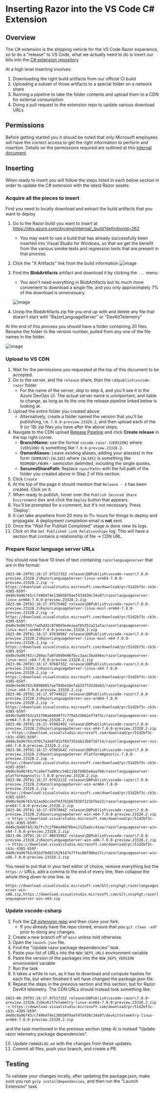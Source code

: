 # Inserting Razor into the VS Code C# Extension

## Overview

The C# extension is the shipping vehicle for the VS Code Razor experience, so to do a "release" to VS Code, what we actually need to do is insert our bits into the [C# extension repository](https://github.com/dotnet/vscode-csharp)

At a high level inserting involves:

1. Downloading the right build artifacts from our official CI build
2. Uploading a subset of those artifacts to a special folder on a network share
3. Running a pipeline to take the folder contents and upload them to a CDN for external consumption
4. Doing a pull request to the extension repo to update various download URLs

## Permissions

Before getting started you it should be noted that only Microsoft employees will have the correct access to get the right information to perform and insertion. Details on the permissions required are outlined at this [internal document](https://github.com/dotnet/aspnetcore-internal/blob/main/docs/release/InsertingRazorIntoOmniSharp.md#get-the-permissions-youll-need-later).

## Inserting

When ready to insert you will follow the steps listed in each below section in order to update the C# extension with the latest Razor assets:

### Acquire all the pieces to insert

First you need to locally download and extract the build artifacts that you want to deploy

1. Go to the Razor build you want to insert at https://dev.azure.com/dnceng/internal/_build?definitionId=262

    - You may want to use a build that has already successfully been inserted into Visual Studio for Windows, so that we get the benefit from the various smoke tests and regression tests that are present in that process.

2. Click the "X Artifacts" link from the build information
    ![image](images/build_summary.png)
3. Find the **BlobArtifacts** artifact and download it by clicking the `...` menu:
    - You won't need everything in BlobArtifacts but its much more convenient to download a single file, and you only approximately 7% of the download is unnecessary.

    ![image](images/blobartifacts.png)
4. Unzip the BlobArtifacts.zip file you end up with and delete any file that doesn't start with "RazorLanguageServer" or "DevKitTelemetry"

At the end of this process you should have a folder containing 20 files. Rename the folder to the version number, pulled from any one of the file names in the folder.

![image](images/remaining_files.png)

### Upload to VS CDN

1. Wait for the permissions you requested at the top of this document to be accepted.
2. Go to the server, and the `release` share, then the `\ddpublish\vscode-razor` folder
    - For the name of the server, skip to step 4, and you'll see it in the Azure DevOps UI. The actual server name is unimportant, and liable to change, as long as its the one the release pipeline linked below is looking at.
3. Upload the entire folder you created above.
    - Alternatively, create a folder named the version that you'll be publishing, i.e. `7.0.0-preview.23328.2`, and then upload each of the 9 (or 18) zip files you have after the above steps.
4. Navigate to the CDN upload [Release Pipeline](https://devdiv.visualstudio.com/DevDiv/_releases2?definitionId=1025&view=mine&_a=releases) and click **Create release** in the top right corner.
    - **BranchName:** use the format `vscode-razor-{VERSION}` where `{VERSION}` is something like `7.0.0-preview.23328.2`.
    - **OwnerAliases:** Leave existing aliases, adding your alias(es) in the form `{DOMAIN}\{ALIAS}` where `{ALIAS}` is something like `REDMOND\FNURK` - semicolon delimited, including the single quotes.
    - **SecuredSharePath:** Replace `<yourPath>` with the full path of the folder you created above in Step 2 of this section.
5. Click `Create`
6. At the top of the page it should mention that `Release - X` has been created. Click on it.
7. When ready to publish, hover over the `Publish Secured Share Environment` box and click the `Deploy` button that appears.
8. You'll be prompted for a comment, but it's not necessary. Press 'Deploy'.
9. It can take anywhere from 20 mins to 11+ hours for things to deploy and propagate. A deployment completion email is **not** sent.
10. Once the "Wait For Publish Completed" stage is done view its logs.
11. Click on the `Get Published Link Relationships` log. This will have a section that contains a relationship of file -> CDN URL.

### Prepare Razor language server URLs

You should now have 10 lines of text containing `razorlanguageserver` that are in the format:

```
2023-06-29T01:16:17.9751735Z release\DDPublish\vscode-razor\7.0.0-preview.23328.2\RazorLanguageServer-linux-arm64-7.0.0-preview.23328.2.zip -> https://download.visualstudio.microsoft.com/download/pr/51d2bf3c-cb3c-4385-b59f-d4d6c9a96743/c74964f4e130b50f9aef47d430c34a97/razorlanguageserver-linux-arm64-7.0.0-preview.23328.2.zip
2023-06-29T01:16:17.9757540Z release\DDPublish\vscode-razor\7.0.0-preview.23328.2\RazorLanguageServer-linux-musl-arm64-7.0.0-preview.23328.2.zip -> https://download.visualstudio.microsoft.com/download/pr/51d2bf3c-cb3c-4385-b59f-d4d6c9a96743/7ad5dd2c8780d3e4eaaafb5352a21afa/razorlanguageserver-linux-musl-arm64-7.0.0-preview.23328.2.zip
2023-06-29T01:16:17.9763098Z release\DDPublish\vscode-razor\7.0.0-preview.23328.2\RazorLanguageServer-linux-musl-x64-7.0.0-preview.23328.2.zip -> https://download.visualstudio.microsoft.com/download/pr/51d2bf3c-cb3c-4385-b59f-d4d6c9a96743/c204acfa0fd9d0e06fbcc3aac3ba846e/razorlanguageserver-linux-musl-x64-7.0.0-preview.23328.2.zip
2023-06-29T01:16:17.9768735Z release\DDPublish\vscode-razor\7.0.0-preview.23328.2\RazorLanguageServer-linux-x64-7.0.0-preview.23328.2.zip -> https://download.visualstudio.microsoft.com/download/pr/51d2bf3c-cb3c-4385-b59f-d4d6c9a96743/68986857aef04be58efab25ffd338a93/razorlanguageserver-linux-x64-7.0.0-preview.23328.2.zip
2023-06-29T01:16:17.9774462Z release\DDPublish\vscode-razor\7.0.0-preview.23328.2\RazorLanguageServer-osx-arm64-7.0.0-preview.23328.2.zip -> https://download.visualstudio.microsoft.com/download/pr/51d2bf3c-cb3c-4385-b59f-d4d6c9a96743/a31700a64049f7c770a525662ef74f3c/razorlanguageserver-osx-arm64-7.0.0-preview.23328.2.zip
2023-06-29T01:16:17.9780249Z release\DDPublish\vscode-razor\7.0.0-preview.23328.2\RazorLanguageServer-osx-x64-7.0.0-preview.23328.2.zip -> https://download.visualstudio.microsoft.com/download/pr/51d2bf3c-cb3c-4385-b59f-d4d6c9a96743/d7017a3e07d15f057353ab21b8710714/razorlanguageserver-osx-x64-7.0.0-preview.23328.2.zip
2023-06-29T01:16:17.9786564Z release\DDPublish\vscode-razor\7.0.0-preview.23328.2\RazorLanguageServer-PlatformAgnostic-7.0.0-preview.23328.2.zip -> https://download.visualstudio.microsoft.com/download/pr/51d2bf3c-cb3c-4385-b59f-d4d6c9a96743/fca9e77ad09cc54b115bfb8b5e6aaf66/razorlanguageserver-platformagnostic-7.0.0-preview.23328.2.zip
2023-06-29T01:16:17.9792213Z release\DDPublish\vscode-razor\7.0.0-preview.23328.2\RazorLanguageServer-win-arm64-7.0.0-preview.23328.2.zip -> https://download.visualstudio.microsoft.com/download/pr/51d2bf3c-cb3c-4385-b59f-d4d6c9a96743/b2aa92ccbdf03761b6783bf123bfbe22/razorlanguageserver-win-arm64-7.0.0-preview.23328.2.zip
2023-06-29T01:16:17.9797904Z release\DDPublish\vscode-razor\7.0.0-preview.23328.2\RazorLanguageServer-win-x64-7.0.0-preview.23328.2.zip -> https://download.visualstudio.microsoft.com/download/pr/51d2bf3c-cb3c-4385-b59f-d4d6c9a96743/3b7fc7c2f06e48d78bec2125adcc41aa/razorlanguageserver-win-x64-7.0.0-preview.23328.2.zip
2023-06-29T01:16:17.9803596Z release\DDPublish\vscode-razor\7.0.0-preview.23328.2\RazorLanguageServer-win-x86-7.0.0-preview.23328.2.zip -> https://download.visualstudio.microsoft.com/download/pr/51d2bf3c-cb3c-4385-b59f-d4d6c9a96743/d1b37bd821529147e7ffec08f98be17c/razorlanguageserver-win-x86-7.0.0-preview.23328.2.zip
```

You need to put that in your text editor of choice, remove everything but the `https://` URLs, add a comma to the end of every line, then collapse the whole thing down to one line. ie:

`https://download.visualstudio.microsoft.com/&lt;snip%gt;razorlanguageserver-win-x86.zip,https://download.visualstudio.microsoft.com/&lt;snip%gt;razorlanguageserver-win-x64.zip`

### Update vscode-csharp

1. Fork the [C# extension repo](https://github.com/dotnet/vscode-csharp) and then clone your fork.
    - If you already have the repo cloned, ensure that you `git clean -xdf` prior to doing any changes.
2. Create a new branch off of `main` unless told otherwise.
3. Open the `launch.json` file.
4. Find the "Update razor package dependencies" task.
5. Paste your list of URLs into the `NEW_DEPS_URLS` environment variable
6. Paste the version of the packages into the `NEW_DEPS_VERSION` environment variable
7. Run the task
8. It takes a while to run, as it has to download and compute hashes for each file, but when finished it will have changed the package.json file.
9. Repeat the steps in the previous section and this section, but for Razor DevKit telemetry. The CDN URLs should instead look something like:
```
2023-06-29T01:16:17.9751735Z release\DDPublish\vscode-razor\7.0.0-preview.23328.2\DevKitTelemetry-linux-arm64-7.0.0-preview.23328.2.zip -> https://download.visualstudio.microsoft.com/download/pr/51d2bf3c-cb3c-4385-b59f-d4d6c9a96743/c74964f4e130b50f9aef47d430c34a97/devkittelemetry-linux-arm64-7.0.0-preview.23328.2.zip
```
and the task mentioned in the previous section (step 4) is instead "Update razor telemetry package dependencies".

10. Update `CHANGELOG.md` with the changes from these updates.
11. Commit all files, push your branch, and create a PR.

## Testing

To validate your changes locally, after updating the package.json, make sure you run `gulp installDependencies`, and then run the "Launch Extension" task.
